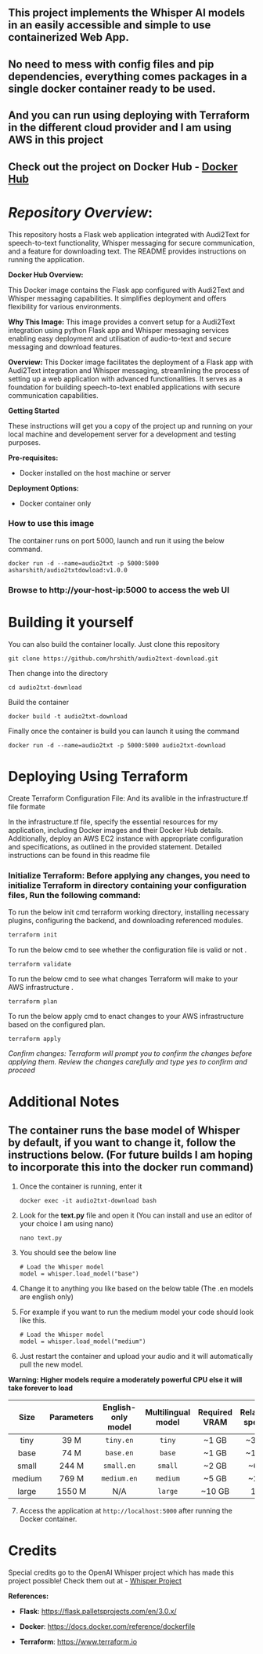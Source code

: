 ## This project implements the Whisper AI models in an easily accessible and simple to use containerized Web App.
## No need to mess with config files and pip dependencies, everything comes packages in a single docker container ready to be used. 
## And you can run using deploying with Terraform in the different cloud provider and I am using AWS in this project


## Check out the project on Docker Hub - [Docker Hub](https://hub.docker.com/repository/docker/asharshith/audio2txtdowload/general)

# ***Repository Overview***:

This repository hosts a Flask web application integrated with Audi2Text for speech-to-text functionality, Whisper messaging for secure communication, and a feature for downloading text. The README provides instructions on running the application.

**Docker Hub Overview:**

This Docker image contains the Flask app configured with Audi2Text and Whisper messaging capabilities. It simplifies deployment and offers flexibility for various environments. 

**Why This Image:**
This image provides a convert setup for a  Audi2Text integration using python Flask app and Whisper messaging services enabling easy deployment and utilisation of audio-to-text and secure messaging  and download features.

**Overview:**
This Docker image facilitates the deployment of a Flask app with Audi2Text integration and Whisper messaging, streamlining the process of setting up a web application with advanced functionalities. It serves as a foundation for building speech-to-text enabled applications with secure communication capabilities.


**Getting Started**

These instructions will get you a copy of the project up and running on your local machine and developement server for a development and testing purposes.


**Pre-requisites:**
- Docker installed on the host machine or server 

**Deployment Options:**
- Docker container only 

### How to use this image

The container runs on port 5000, launch and run it using the below command.

```
docker run -d --name=audio2txt -p 5000:5000 asharshith/audio2txtdowload:v1.0.0
```
### Browse to http://your-host-ip:5000 to access the web UI

# Building it yourself

You can also build the container locally. Just clone this repository
```
git clone https://github.com/hrshith/audio2text-download.git 
```

Then change into the directory
```
cd audio2txt-download
```

Build the container
```
docker build -t audio2txt-download
```

Finally once the container is build you can launch it using the command 
```
docker run -d --name=audio2txt -p 5000:5000 audio2txt-download
```


# Deploying Using Terraform

Create Terraform Configuration File: And its avalible in the infrastructure.tf file formate 

In the infrastructure.tf file, specify the essential resources for my application, including Docker images and their Docker Hub details. Additionally, deploy an AWS EC2 instance with appropriate configuration and specifications, as outlined in the provided statement. Detailed instructions can be found in this readme file

### Initialize Terraform: Before applying any changes, you need to initialize Terraform in directory containing your configuration files, Run the following command:

To run the below init cmd terraform working directory, installing necessary plugins, configuring the backend, and downloading referenced modules.

```bash
terraform init
```
To run the below cmd to see whether the configuration file is valid or not .
```
terraform validate
```

To run the below cmd to see what changes Terraform will make to your  AWS infrastructure .
```
terraform plan
```
To run the below apply cmd to enact changes to your AWS infrastructure based on the configured plan.
```
terraform apply
```
*Confirm changes: Terraform will prompt you to confirm the changes before applying them. Review the changes carefully and type yes to confirm and proceed*

# Additional Notes

## The container runs the base model of Whisper by default, if you want to change it, follow the instructions below. (For future builds I am hoping to incorporate this into the docker run command)

1. Once the container is running, enter it
   ```
   docker exec -it audio2txt-download bash
   ```
2. Look for the **text.py** file and open it (You can install and use an editor of your choice I am using nano)
   ```
   nano text.py
   ```
3. You should see the below line
   ```
   # Load the Whisper model
   model = whisper.load_model("base")
   ```
4. Change it to anything you like based on the below table (The .en models are english only)

5. For example if you want to run the medium model your code should look like this.
   ```
   # Load the Whisper model
   model = whisper.load_model("medium")
   ```
6. Just restart the container and upload your audio and it will automatically pull the new model.


**Warning: Higher models require a moderately powerful CPU else it will take forever to load**

|  Size  | Parameters | English-only model | Multilingual model | Required VRAM | Relative speed |
|:------:|:----------:|:------------------:|:------------------:|:-------------:|:--------------:|
|  tiny  |    39 M    |     `tiny.en`      |       `tiny`       |     ~1 GB     |      ~32x      |
|  base  |    74 M    |     `base.en`      |       `base`       |     ~1 GB     |      ~16x      |
| small  |   244 M    |     `small.en`     |      `small`       |     ~2 GB     |      ~6x       |
| medium |   769 M    |    `medium.en`     |      `medium`      |     ~5 GB     |      ~2x       |
| large  |   1550 M   |        N/A         |      `large`       |    ~10 GB     |       1x       |


7. Access the application at `http://localhost:5000` after running the Docker container.


# Credits
Special credits go to the OpenAI Whisper project which has made this project possible! Check them out at - [Whisper Project](https://github.com/openai/whisper)


**References:**
- **Flask**: https://flask.palletsprojects.com/en/3.0.x/

- **Docker**: https://docs.docker.com/reference/dockerfile

- **Terraform**: https://www.terraform.io


